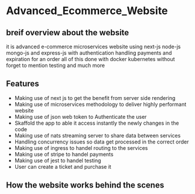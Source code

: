 # Advanced_Ecommerce_Website

## breif overview about the website
it is advanced e-commerce microservices 
website using next-js node-js mongo-js and express-js with authentication handling 
payments and expiration for an order all of this done with docker 
kubernetes without forget to mention testing and much more 


## Features

- Making use of next js to get the benefit from server side rendering
- Making use of microservices methodology to deliver highly performant website
- Making use of json web token to Authenticate the user 
- Skaffold the app to able it access instantly the newly changes in the code 
- Making use of nats streaming server to share data between services
- Handling concurrency issues so data get processed in the correct order
- Making use of ingress to handel routing to the services
- Making use of stripe to handel payments
- Making use of jest to handel testing 
- User can create a ticket and purchase it

## How the website works behind the scenes
